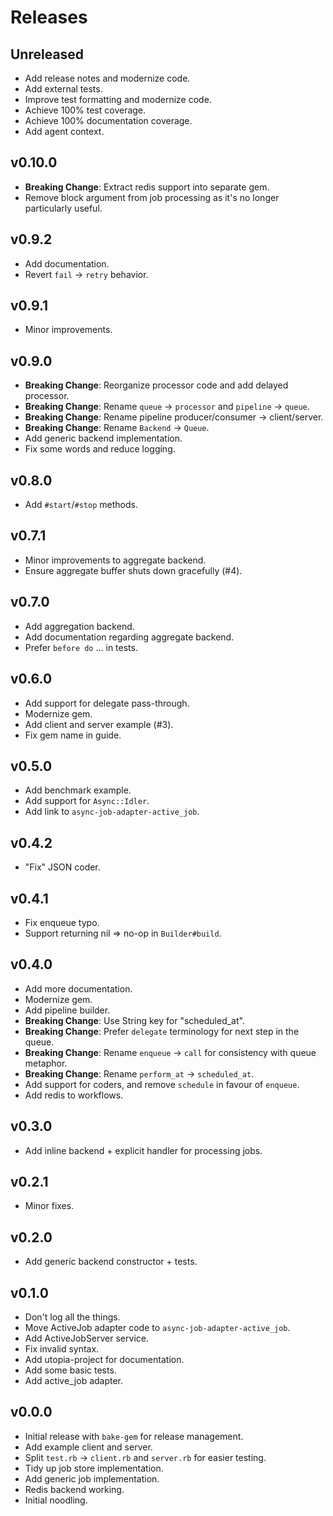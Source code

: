 # Releases

## Unreleased

  - Add release notes and modernize code.
  - Add external tests.
  - Improve test formatting and modernize code.
  - Achieve 100% test coverage.
  - Achieve 100% documentation coverage.
  - Add agent context.

## v0.10.0

  - **Breaking Change**: Extract redis support into separate gem.
  - Remove block argument from job processing as it's no longer particularly useful.

## v0.9.2

  - Add documentation.
  - Revert `fail` -> `retry` behavior.

## v0.9.1

  - Minor improvements.

## v0.9.0

  - **Breaking Change**: Reorganize processor code and add delayed processor.
  - **Breaking Change**: Rename `queue` -> `processor` and `pipeline` -> `queue`.
  - **Breaking Change**: Rename pipeline producer/consumer -> client/server.
  - **Breaking Change**: Rename `Backend` -> `Queue`.
  - Add generic backend implementation.
  - Fix some words and reduce logging.

## v0.8.0

  - Add `#start`/`#stop` methods.

## v0.7.1

  - Minor improvements to aggregate backend.
  - Ensure aggregate buffer shuts down gracefully (#4).

## v0.7.0

  - Add aggregation backend.
  - Add documentation regarding aggregate backend.
  - Prefer `before do` ... in tests.

## v0.6.0

  - Add support for delegate pass-through.
  - Modernize gem.
  - Add client and server example (#3).
  - Fix gem name in guide.

## v0.5.0

  - Add benchmark example.
  - Add support for `Async::Idler`.
  - Add link to `async-job-adapter-active_job`.

## v0.4.2

  - "Fix" JSON coder.

## v0.4.1

  - Fix enqueue typo.
  - Support returning nil => no-op in `Builder#build`.

## v0.4.0

  - Add more documentation.
  - Modernize gem.
  - Add pipeline builder.
  - **Breaking Change**: Use String key for "scheduled_at".
  - **Breaking Change**: Prefer `delegate` terminology for next step in the queue.
  - **Breaking Change**: Rename `enqueue` -> `call` for consistency with queue metaphor.
  - **Breaking Change**: Rename `perform_at` -> `scheduled_at`.
  - Add support for coders, and remove `schedule` in favour of `enqueue`.
  - Add redis to workflows.

## v0.3.0

  - Add inline backend + explicit handler for processing jobs.

## v0.2.1

  - Minor fixes.

## v0.2.0

  - Add generic backend constructor + tests.

## v0.1.0

  - Don't log all the things.
  - Move ActiveJob adapter code to `async-job-adapter-active_job`.
  - Add ActiveJobServer service.
  - Fix invalid syntax.
  - Add utopia-project for documentation.
  - Add some basic tests.
  - Add active_job adapter.

## v0.0.0

  - Initial release with `bake-gem` for release management.
  - Add example client and server.
  - Split `test.rb` -> `client.rb` and `server.rb` for easier testing.
  - Tidy up job store implementation.
  - Add generic job implementation.
  - Redis backend working.
  - Initial noodling.
